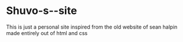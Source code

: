 # Shuvo-s--site
This is just a personal site inspired from the old website of sean halpin made entirely out of html and css
